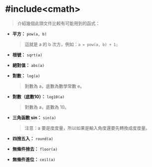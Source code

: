 # #include\<cmath>

> 介紹幾個此頭文件比較有可能用到的函式：

- **平方：** `pow(a, b)`  
  > 這就是 a 的 b 次方，例如：`a = pow(a, b) + 1;`

- **根號：** `sqrt(a)`

- **絕對值：** `abs(a)`

- **對數：** `log(a)`  
  > 對數為 a，底數為數學常數 e。

- **對數（底數10）：** `log10(a)`  
  > 對數為 a，底數為 10。

- **三角函數 sin：** `sin(a)`  
  > 注意：a 要是度度量，所以如果是輸入角度還要先轉換成度度量。

- **四捨五入：** `round(a)`

- **無條件捨去：** `floor(a)`

- **無條件進位：** `ceil(a)`
